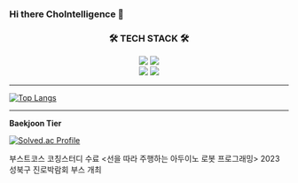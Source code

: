 ### Hi there ChoIntelligence 👋



<h3 align="center">🛠 TECH STACK 🛠</h3>
<p align="center">
    <img src="https://img.shields.io/badge/Python-3776AB?style=flat&logo=Python&logoColor=white"/>
    <img src="https://img.shields.io/badge/c-%2300599C.svg?style=flate&logo=c&logoColor=white"/>
    <br/>
    <img src="https://img.shields.io/badge/PyTorch-%23EE4C2C.svg?style=flat&logo=PyTorch&logoColor=white"/>
    <img src="https://img.shields.io/badge/TensorFlow-%23FF6F00.svg?style=flat&logo=TensorFlow&logoColor=white"/>

----


﻿﻿[![Top Langs](https://github-readme-stats.vercel.app/api/top-langs/?username=ChoIntelligence&langs_count=10&layout=compact&theme=white)](https://github.com/ChoIntelligence/ChoIntelligence)

---

<b> Baekjoon Tier </b>

[![Solved.ac Profile](http://mazassumnida.wtf/api/v2/generate_badge?boj=q7011805)](https://solved.ac/q7011805/)

부스트코스 코칭스터디 수료
<선을 따라 주행하는 아두이노 로봇 프로그래밍> 2023 성북구 진로박람회 부스 개최
